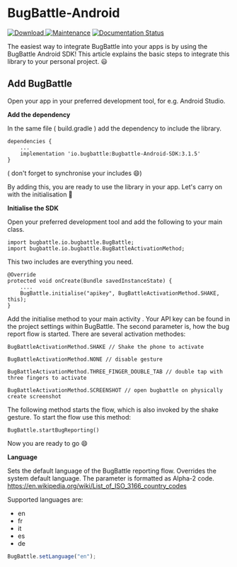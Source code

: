 # BugBattle-Android 
[ ![Download](https://api.bintray.com/packages/bugbattle/BugBattle-Android/BugBattle-Android-SDK/images/download.svg) ](https://bintray.com/bugbattle/BugBattle-Android/BugBattle-Android-SDK/_latestVersion) [![Maintenance](https://img.shields.io/badge/Maintained%3F-yes-green.svg)](https://github.com/BugBattle/Android-SDK/graphs/commit-activity) [![Documentation Status](https://readthedocs.org/projects/ansicolortags/badge/?version=latest)](https://docs.bugbattle.io)

The easiest way to integrate BugBattle into your apps is by using the BugBattle Android SDK! This article explains the basic steps to integrate this library to your personal project. 😃

## Add BugBattle 
Open your app in your preferred  development tool, for e.g. Android Studio.

**Add the dependency**

In the same file ( build.gradle ) add the dependency to include the library. 
```
dependencies {
    ...
    implementation 'io.bugbattle:Bugbattle-Android-SDK:3.1.5'
}
```
( don't forget to synchronise your includes 😄)

By adding this, you are ready to use the library in your app. Let's carry on with the initialisation 🎉


**Initialise the SDK**

Open your preferred development tool and add the following to your main class.

```
import bugbattle.io.bugbattle.BugBattle;  
import bugbattle.io.bugbattle.BugBattleActivationMethod; 
```
This two includes are everything you need.
```
@Override      
protected void onCreate(Bundle savedInstanceState) {          
    .... 
    BugBattle.initialise("apikey", BugBattleActivationMethod.SHAKE, this);     
} 
```
Add the initialise method to your main activity . Your API key can be found in the project settings within BugBattle. The second parameter is, how the bug report flow is started. There are several activation methodes:
```
BugBattleActivationMethod.SHAKE // Shake the phone to activate

BugBattleActivationMethod.NONE // disable gesture

BugBattleActivationMethod.THREE_FINGER_DOUBLE_TAB // double tap with three fingers to activate

BugBattleActivationMethod.SCREENSHOT // open bugbattle on physically create screenshot

```
The following method starts the flow, which is also invoked by the shake gesture. To start the flow use this method:
```
BugBattle.startBugReporting()
```
Now you are ready to go 😄

**Language**

Sets the default language of the BugBattle reporting flow. Overrides the system default language. The parameter is formatted as Alpha-2 code.  
https://en.wikipedia.org/wiki/List_of_ISO_3166_country_codes

Supported languages are:
- en
- fr
- it
- es
- de

```js
BugBattle.setLanguage("en");
```
